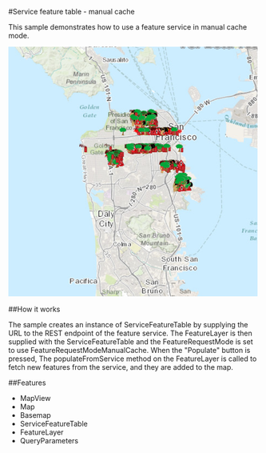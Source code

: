 #Service feature table - manual cache

This sample demonstrates how to use a feature service in manual cache mode. 

![](screenshot.png)

##How it works

The sample creates an instance of ServiceFeatureTable by supplying the URL to the REST endpoint of the feature service. The FeatureLayer is then supplied with 
the ServiceFeatureTable and the FeatureRequestMode is set to use FeatureRequestModeManualCache. When the "Populate" button is pressed, The populateFromService method on the FeatureLayer
is called to fetch new features from the service, and they are added to the map.

##Features
- MapView
- Map
- Basemap
- ServiceFeatureTable
- FeatureLayer
- QueryParameters
